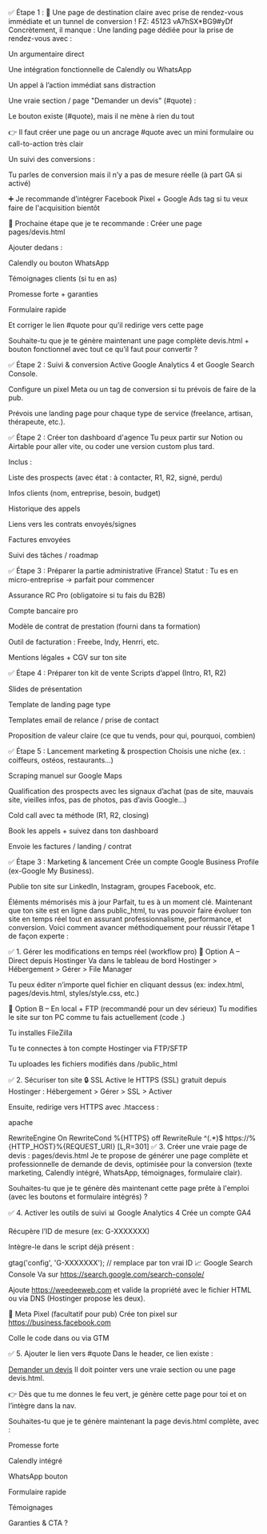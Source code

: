 

✅ Étape 1 : 🎯 Une page de destination claire avec prise de rendez-vous immédiate et un tunnel de conversion !
FZ: 45123
vA7hSX*BG9#yDf
Concrètement, il manque :
Une landing page dédiée pour la prise de rendez-vous avec :

Un argumentaire direct

Une intégration fonctionnelle de Calendly ou WhatsApp

Un appel à l’action immédiat sans distraction

Une vraie section / page "Demander un devis" (#quote) :

Le bouton existe (#quote), mais il ne mène à rien du tout

👉 Il faut créer une page ou un ancrage #quote avec un mini formulaire ou call-to-action très clair

Un suivi des conversions :

Tu parles de conversion mais il n’y a pas de mesure réelle (à part GA si activé)

➕ Je recommande d’intégrer Facebook Pixel + Google Ads tag si tu veux faire de l'acquisition bientôt

🚀 Prochaine étape que je te recommande :
Créer une page pages/devis.html

Ajouter dedans :

Calendly ou bouton WhatsApp

Témoignages clients (si tu en as)

Promesse forte + garanties

Formulaire rapide

Et corriger le lien #quote pour qu’il redirige vers cette page

Souhaite-tu que je te génère maintenant une page complète devis.html + bouton fonctionnel avec tout ce qu’il faut pour convertir ?



✅ Étape 2 : Suivi & conversion
 Active Google Analytics 4 et Google Search Console.

 Configure un pixel Meta ou un tag de conversion si tu prévois de faire de la pub.

 Prévois une landing page pour chaque type de service (freelance, artisan, thérapeute, etc.).


✅ Étape 2 : Créer ton dashboard d'agence
Tu peux partir sur Notion ou Airtable pour aller vite, ou coder une version custom plus tard.

Inclus :

Liste des prospects (avec état : à contacter, R1, R2, signé, perdu)

Infos clients (nom, entreprise, besoin, budget)

Historique des appels

Liens vers les contrats envoyés/signes

Factures envoyées

Suivi des tâches / roadmap

✅ Étape 3 : Préparer la partie administrative (France)
Statut : Tu es en micro-entreprise → parfait pour commencer

Assurance RC Pro (obligatoire si tu fais du B2B)

Compte bancaire pro

Modèle de contrat de prestation (fourni dans ta formation)

Outil de facturation : Freebe, Indy, Henrri, etc.

Mentions légales + CGV sur ton site

✅ Étape 4 : Préparer ton kit de vente
Scripts d’appel (Intro, R1, R2)

Slides de présentation

Template de landing page type

Templates email de relance / prise de contact

Proposition de valeur claire (ce que tu vends, pour qui, pourquoi, combien)

✅ Étape 5 : Lancement marketing & prospection
Choisis une niche (ex. : coiffeurs, ostéos, restaurants...)

Scraping manuel sur Google Maps

Qualification des prospects avec les signaux d’achat (pas de site, mauvais site, vieilles infos, pas de photos, pas d’avis Google...)

Cold call avec ta méthode (R1, R2, closing)

Book les appels + suivez dans ton dashboard

Envoie les factures / landing / contrat


✅ Étape 3 : Marketing & lancement
 Crée un compte Google Business Profile (ex-Google My Business).

 Publie ton site sur LinkedIn, Instagram, groupes Facebook, etc.



Éléments mémorisés mis à jour
Parfait, tu es à un moment clé. Maintenant que ton site est en ligne dans public_html, tu vas pouvoir faire évoluer ton site en temps réel tout en assurant professionnalisme, performance, et conversion. Voici comment avancer méthodiquement pour réussir l’étape 1 de façon experte :

✅ 1. Gérer les modifications en temps réel (workflow pro)
🔧 Option A – Direct depuis Hostinger
Va dans le tableau de bord Hostinger > Hébergement > Gérer > File Manager

Tu peux éditer n’importe quel fichier en cliquant dessus (ex: index.html, pages/devis.html, styles/style.css, etc.)

🔧 Option B – En local + FTP (recommandé pour un dev sérieux)
Tu modifies le site sur ton PC comme tu fais actuellement (code .)

Tu installes FileZilla

Tu te connectes à ton compte Hostinger via FTP/SFTP

Tu uploades les fichiers modifiés dans /public_html

✅ 2. Sécuriser ton site
🔒 SSL
Active le HTTPS (SSL) gratuit depuis Hostinger : Hébergement > Gérer > SSL > Activer

Ensuite, redirige vers HTTPS avec .htaccess :

apache

RewriteEngine On
RewriteCond %{HTTPS} off
RewriteRule ^(.*)$ https://%{HTTP_HOST}%{REQUEST_URI} [L,R=301]
✅ 3. Créer une vraie page de devis : pages/devis.html
Je te propose de générer une page complète et professionnelle de demande de devis, optimisée pour la conversion (texte marketing, Calendly intégré, WhatsApp, témoignages, formulaire clair).

Souhaites-tu que je te génère dès maintenant cette page prête à l'emploi (avec les boutons et formulaire intégrés) ?

✅ 4. Activer les outils de suivi
📊 Google Analytics 4
Crée un compte GA4

Récupère l’ID de mesure (ex: G-XXXXXXX)

Intègre-le dans le script déjà présent :

gtag('config', 'G-XXXXXXX'); // remplace par ton vrai ID
📈 Google Search Console
Va sur https://search.google.com/search-console/

Ajoute https://weedeeweb.com et valide la propriété avec le fichier HTML ou via DNS (Hostinger propose les deux).

🔁 Meta Pixel (facultatif pour pub)
Crée ton pixel sur https://business.facebook.com

Colle le code dans <head> ou via GTM

✅ 5. Ajouter le lien vers #quote
Dans le header, ce lien existe :

<a href="#quote" class="btn-cta">Demander un devis</a>
Il doit pointer vers une vraie section ou une page devis.html.

👉 Dès que tu me donnes le feu vert, je génère cette page pour toi et on l’intègre dans la nav.

Souhaites-tu que je te génère maintenant la page devis.html complète, avec :

Promesse forte

Calendly intégré

WhatsApp bouton

Formulaire rapide

Témoignages

Garanties & CTA ?